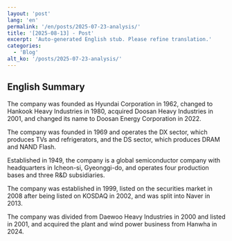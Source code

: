 ```yaml
---
layout: 'post'
lang: 'en'
permalink: '/en/posts/2025-07-23-analysis/'
title: '[2025-08-13] - Post'
excerpt: 'Auto-generated English stub. Please refine translation.'
categories:
  - 'Blog'
alt_ko: '/posts/2025-07-23-analysis/'
---
```


## English Summary


The company was founded as Hyundai Corporation in 1962, changed to Hankook Heavy Industries in 1980, acquired Doosan Heavy Industries in 2001, and changed its name to Doosan Energy Corporation in 2022.</p>


The company was founded in 1969 and operates the DX sector, which produces TVs and refrigerators, and the DS sector, which produces DRAM and NAND Flash.</p>


Established in 1949, the company is a global semiconductor company with headquarters in Icheon-si, Gyeonggi-do, and operates four production bases and three R&D subsidiaries.</p>


The company was established in 1999, listed on the securities market in 2008 after being listed on KOSDAQ in 2002, and was split into Naver in 2013.</p>


The company was divided from Daewoo Heavy Industries in 2000 and listed in 2001, and acquired the plant and wind power business from Hanwha in 2024.</p>
